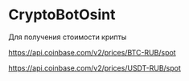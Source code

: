 # CryptoBotOsint

Для получения стоимости крипты

https://api.coinbase.com/v2/prices/BTC-RUB/spot

https://api.coinbase.com/v2/prices/USDT-RUB/spot